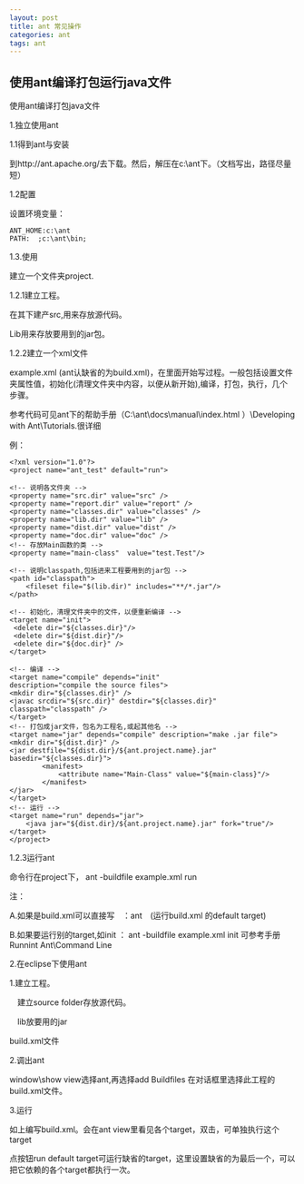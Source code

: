 ```yaml
---
layout: post
title: ant 常见操作
categories: ant
tags: ant
---
```


## 使用ant编译打包运行java文件

使用ant编译打包java文件

1.独立使用ant

1.1得到ant与安装

到http://ant.apache.org/去下载。然后，解压在c:\ant下。（文档写出，路径尽量短）

1.2配置

设置环境变量：

    ANT_HOME:c:\ant
    PATH:  ;c:\ant\bin;

1.3.使用

建立一个文件夹project.

1.2.1建立工程。

在其下建产src,用来存放源代码。

Lib用来存放要用到的jar包。

1.2.2建立一个xml文件

example.xml (ant认缺省的为build.xml)，在里面开始写过程。一般包括设置文件夹属性值，初始化(清理文件夹中内容，以便从新开始),编译，打包，执行，几个步骤。

参考代码可见ant下的帮助手册（C:\ant\docs\manual\index.html ）\Developing with Ant\Tutorials.很详细

例：

    <?xml version="1.0"?>
    <project name="ant_test" default="run">

    <!-- 说明各文件夹 -->
    <property name="src.dir" value="src" />
    <property name="report.dir" value="report" />
    <property name="classes.dir" value="classes" />
    <property name="lib.dir" value="lib" />
    <property name="dist.dir" value="dist" />
    <property name="doc.dir" value="doc" />
    <!-- 存放Main函数的类 -->
    <property name="main-class"  value="test.Test"/>

    <!-- 说明classpath,包括进来工程要用到的jar包 -->
    <path id="classpath">
        <fileset file="$(lib.dir)" includes="**/*.jar"/>
    </path>
     
    <!-- 初始化，清理文件夹中的文件，以便重新编译 -->
    <target name="init">
     <delete dir="${classes.dir}"/>
     <delete dir="${dist.dir}"/>
     <delete dir="${doc.dir}" />
    </target>

    <!-- 编译 -->
    <target name="compile" depends="init"
    description="compile the source files">
    <mkdir dir="${classes.dir}" />
    <javac srcdir="${src.dir}" destdir="${classes.dir}" classpath="classpath" />
    </target>
    <!-- 打包成jar文件，包名为工程名,或起其他名 -->
    <target name="jar" depends="compile" description="make .jar file">
    <mkdir dir="${dist.dir}" />
    <jar destfile="${dist.dir}/${ant.project.name}.jar" basedir="${classes.dir}">
            <manifest>
                <attribute name="Main-Class" value="${main-class}"/>
            </manifest>
    </jar>
    </target>
    <!-- 运行 -->
    <target name="run" depends="jar">
        <java jar="${dist.dir}/${ant.project.name}.jar" fork="true"/>
    </target>
    </project>

1.2.3运行ant

命令行在project下， ant -buildfile example.xml run

注：

A.如果是build.xml可以直接写　：ant　(运行build.xml 的default target)

B.如果要运行别的target,如init  ： ant -buildfile example.xml init
  可参考手册 Runnint Ant\Command Line

2.在eclipse下使用ant

1.建立工程。

　建立source folder存放源代码。

　lib放要用的jar

  build.xml文件

2.调出ant

window\show view选择ant,再选择add Buildfiles 在对话框里选择此工程的build.xml文件。

3.运行

如上编写build.xml。会在ant view里看见各个target，双击，可单独执行这个target

点按钮run default target可运行缺省的target，这里设置缺省的为最后一个，可以把它依赖的各个target都执行一次。